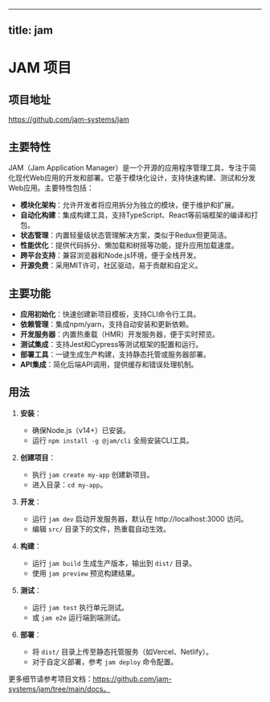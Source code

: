 
---
title: jam
---

# JAM 项目

## 项目地址
https://github.com/jam-systems/jam

## 主要特性
JAM（Jam Application Manager）是一个开源的应用程序管理工具，专注于简化现代Web应用的开发和部署。它基于模块化设计，支持快速构建、测试和分发Web应用。主要特性包括：
- **模块化架构**：允许开发者将应用拆分为独立的模块，便于维护和扩展。
- **自动化构建**：集成构建工具，支持TypeScript、React等前端框架的编译和打包。
- **状态管理**：内置轻量级状态管理解决方案，类似于Redux但更简洁。
- **性能优化**：提供代码拆分、懒加载和树摇等功能，提升应用加载速度。
- **跨平台支持**：兼容浏览器和Node.js环境，便于全栈开发。
- **开源免费**：采用MIT许可，社区驱动，易于贡献和自定义。

## 主要功能
- **应用初始化**：快速创建新项目模板，支持CLI命令行工具。
- **依赖管理**：集成npm/yarn，支持自动安装和更新依赖。
- **开发服务器**：内置热重载（HMR）开发服务器，便于实时预览。
- **测试集成**：支持Jest和Cypress等测试框架的配置和运行。
- **部署工具**：一键生成生产构建，支持静态托管或服务器部署。
- **API集成**：简化后端API调用，提供缓存和错误处理机制。

## 用法
1. **安装**：
   - 确保Node.js（v14+）已安装。
   - 运行 `npm install -g @jam/cli` 全局安装CLI工具。

2. **创建项目**：
   - 执行 `jam create my-app` 创建新项目。
   - 进入目录：`cd my-app`。

3. **开发**：
   - 运行 `jam dev` 启动开发服务器，默认在 http://localhost:3000 访问。
   - 编辑 `src/` 目录下的文件，热重载自动生效。

4. **构建**：
   - 运行 `jam build` 生成生产版本，输出到 `dist/` 目录。
   - 使用 `jam preview` 预览构建结果。

5. **测试**：
   - 运行 `jam test` 执行单元测试。
   - 或 `jam e2e` 运行端到端测试。

6. **部署**：
   - 将 `dist/` 目录上传至静态托管服务（如Vercel、Netlify）。
   - 对于自定义部署，参考 `jam deploy` 命令配置。

更多细节请参考项目文档：https://github.com/jam-systems/jam/tree/main/docs。